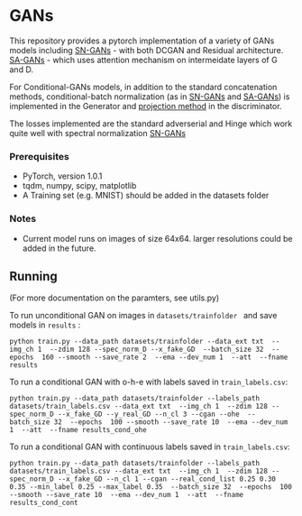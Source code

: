 # GANs
This repository provides a pytorch implementation of a variety of GANs models including
[SN-GANs](https://arxiv.org/abs/1802.05957) - with both DCGAN and Residual architecture.
[SA-GANs](https://arxiv.org/abs/1805.08318) - which uses attention mechanism on intermeidate layers of G and D.

For Conditional-GANs models, in addition to the standard concatenation methods, conditional-batch normalization (as in [SN-GANs](https://arxiv.org/abs/1802.05957) and [SA-GANs](https://arxiv.org/abs/1805.08318)) is implemented in the Generator and [projection method](https://arxiv.org/abs/1802.05637) in the discriminator.

The losses implemented are the standard adverserial and Hinge which work quite well with spectral normalization [SN-GANs](https://arxiv.org/abs/1802.05957)

### Prerequisites

* PyTorch, version 1.0.1
* tqdm, numpy, scipy, matplotlib
* A Training set (e.g. MNIST) should be added in the datasets folder

### Notes
* Current model runs on images of size 64x64. larger resolutions could be added in the future.

## Running
(For more documentation on the paramters, see utils.py)

To run unconditional GAN on images in ```datasets/trainfolder ```  and save models in ```results``` :
```
python train.py --data_path datasets/trainfolder --data_ext txt  --img_ch 1  --zdim 128 --spec_norm_D --x_fake_GD  --batch_size 32  --epochs  160 --smooth --save_rate 2  --ema --dev_num 1  --att  --fname results 
```
To run a conditional GAN with o-h-e with labels saved in ```train_labels.csv```:
```
python train.py --data_path datasets/trainfolder --labels_path datasets/train_labels.csv --data_ext txt  --img_ch 1  --zdim 128 --spec_norm_D --x_fake_GD --y_real_GD --n_cl 3 --cgan --ohe  --batch_size 32  --epochs  100 --smooth --save_rate 10  --ema --dev_num 1  --att  --fname results_cond_ohe
```
To run a conditional GAN with continuous labels saved in ```train_labels.csv```:
```
python train.py --data_path datasets/trainfolder --labels_path datasets/train_labels.csv --data_ext txt  --img_ch 1  --zdim 128 --spec_norm_D --x_fake_GD --n_cl 1 --cgan --real_cond_list 0.25 0.30 0.35 --min_label 0.25 --max_label 0.35  --batch_size 32  --epochs  100 --smooth --save_rate 10  --ema --dev_num 1  --att  --fname results_cond_cont
```





